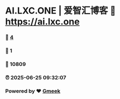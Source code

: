 # AI.LXC.ONE | 爱智汇博客 :link: https://ai.lxc.one 
### :page_facing_up: [4](https://ai.lxc.one/tag.html) 
### :speech_balloon: 1 
### :hibiscus: 10809 
### :alarm_clock: 2025-06-25 09:32:07 
### Powered by :heart: [Gmeek](https://github.com/Meekdai/Gmeek)
